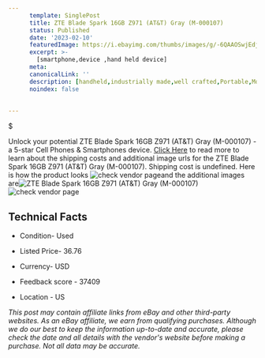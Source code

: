```yaml
---
      template: SinglePost
      title: ZTE Blade Spark 16GB Z971 (AT&T) Gray (M-000107)
      status: Published
      date: '2023-02-10'
      featuredImage: https://i.ebayimg.com/thumbs/images/g/-6QAAOSwjEdj4oKU/s-l225.jpg
      excerpt: >-
        [smartphone,device ,hand held device]
      meta:
      canonicalLink: ''
      description: [handheld,industrially made,well crafted,Portable,Mobile,Compact,Convenient,Lightweight,Maneuverable,Man-portable,Miniature,Carriable,Hand-held,Light,Holdable,Transportable,Mobile device,Pocket-sized,On-the-go,Wireless,Cordless,Compact size,Convenient size, smartphone,device ,hand held device]
      noindex: false
        
        
---
```

$

Unlock your potential ZTE Blade Spark 16GB Z971 (AT&T) Gray (M-000107) - a 5-star Cell Phones & Smartphones device. [Click Here](https://www.ebay.com/itm/185767425936?hash=item2b4099f790%3Ag%3A-6QAAOSwjEdj4oKU&mkevt=1&mkcid=1&mkrid=711-53200-19255-0&campid=%253CePNCampaignId%253E&customid=%253CreferenceId%253E&toolid=10049) to read more to learn about the shipping costs and additional image urls for the ZTE Blade Spark 16GB Z971 (AT&T) Gray (M-000107). Shipping cost is undefined. Here is how the product looks ![check vendor page](https://i.ebayimg.com/thumbs/images/g/-6QAAOSwjEdj4oKU/s-l225.jpg)and the additional images are![ZTE Blade Spark 16GB Z971 (AT&T) Gray (M-000107)](https://i.ebayimg.com/images/g/-6QAAOSwjEdj4oKU/s-l960.jpg)![check vendor page](https://origin-galleryplus.ebayimg.com/ws/web/185767425936_2_0_1/225x225.jpg,https://origin-galleryplus.ebayimg.com/ws/web/185767425936_3_0_1/225x225.jpg,https://origin-galleryplus.ebayimg.com/ws/web/185767425936_4_0_1/225x225.jpg)



 ## Technical Facts 



     
      

 - Condition- Used 


      

 - Listed Price- 36.76 


      

 - Currency- USD 


      

 - Feedback score - 37409 


      

 - Location - US 


      
      

 *_This post may contain affiliate links from eBay and other third-party websites. As an eBay affiliate, we earn from qualifying purchases. Although we do our best to keep the information up-to-date and accurate, please check the date and all details with the vendor's website before making a purchase. Not all data may be accurate._*






